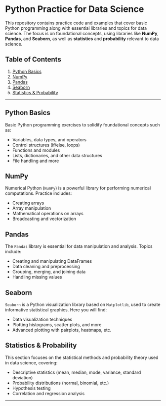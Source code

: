 # Python Practice for Data Science

This repository contains practice code and examples that cover basic Python programming along with essential libraries and topics for data science. The focus is on foundational concepts, using libraries like **NumPy**, **Pandas**, and **Seaborn**, as well as **statistics** and **probability** relevant to data science.

## Table of Contents

1. [Python Basics](#python-basics)
2. [NumPy](#numpy)
3. [Pandas](#pandas)
4. [Seaborn](#seaborn)
5. [Statistics & Probability](#statistics--probability)

---

## Python Basics

Basic Python programming exercises to solidify foundational concepts such as:
- Variables, data types, and operators
- Control structures (if/else, loops)
- Functions and modules
- Lists, dictionaries, and other data structures
- File handling and more

## NumPy

Numerical Python (`NumPy`) is a powerful library for performing numerical computations. Practice includes:
- Creating arrays
- Array manipulation
- Mathematical operations on arrays
- Broadcasting and vectorization

## Pandas

The `Pandas` library is essential for data manipulation and analysis. Topics include:
- Creating and manipulating DataFrames
- Data cleaning and preprocessing
- Grouping, merging, and joining data
- Handling missing values

## Seaborn

`Seaborn` is a Python visualization library based on `Matplotlib`, used to create informative statistical graphics. Here you will find:
- Data visualization techniques
- Plotting histograms, scatter plots, and more
- Advanced plotting with pairplots, heatmaps, etc.

## Statistics & Probability

This section focuses on the statistical methods and probability theory used in data science, covering:
- Descriptive statistics (mean, median, mode, variance, standard deviation)
- Probability distributions (normal, binomial, etc.)
- Hypothesis testing
- Correlation and regression analysis

---
